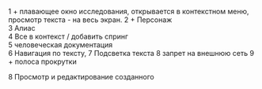 1 + плавающее окно исследования, открывается в контекстном меню, просмотр текста - на весь экран.
2 + Персонаж  
3 Алиас  
4 Все в контекст / добавить спринг  
5 человеческая документация  
6 Навигация по тексту, 
7 Подсветка текста
8 запрет на внешнюю сеть
9 + полоса прокрутки 

8 Просмотр и редактирование созданного
